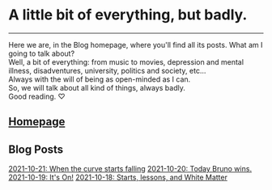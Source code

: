 # A little bit of everything, but badly.
---
Here we are, in the Blog homepage, where you'll find all its posts. What am I going to talk about?  
Well, a bit of everything: from music to movies, depression and mental illness, disadventures, university, politics and society, etc...  
Always with the will of being as open-minded as I can.  
So, we will talk about all kind of things, always badly.  
Good reading. ♡

[Homepage](../index.gmi)
---
## Blog Posts

[2021-10-21: When the curve starts falling](articles/2021-10-21-en.gmi)
[2021-10-20: Today Bruno wins.](articles/2021-10-20-en.gmi)
[2021-10-19: It's On!](articles/2021-10-19-en.gmi)
[2021-10-18: Starts, lessons, and White Matter](articles/2021-10-18-en.gmi)
